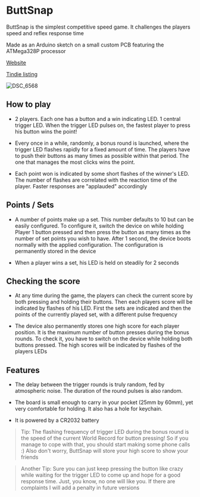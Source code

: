 # ButtSnap


ButtSnap is the simplest competitive speed game. It challenges the players speed and reflex response time

Made as an Arduino sketch on a small custom PCB featuring the ATMega328P processor

[Website](https://buttsnap.com/)

[Tindie listing](https://www.tindie.com/products/studiobelow/buttsnap/)

![DSC_6568](https://user-images.githubusercontent.com/13304797/108424890-6900cc00-7242-11eb-881f-2b82a7b07c9d.jpg)

## How to play

- 2 players. Each one has a button and a win indicating LED. 1 central trigger LED.
When the trigger LED pulses on, the fastest player to press his button wins the point!

- Every once in a while, randomly, a bonus round is launched, where the trigger LED flashes rapidly for a fixed amount of time. The players have to push their buttons as many times as possible within that period. The one that manages the most clicks wins the point.

- Each point won is indicated by some short flashes of the winner's LED. The number of flashes are correlated with the reaction time of the player. Faster responses are "applauded" accordingly

## Points / Sets

- A number of points make up a set. This number defaults to 10 but can be easily configured. To configure it, switch the device on while holding Player 1 button pressed and then press the button as many times as the number of set points you wish to have. After 1 second, the device boots normally with the applied configuration. The configuration is permanently stored in the device

- When a player wins a set, his LED is held on steadily for 2 seconds

## Checking the score

- At any time during the game, the players can check the current score by both pressing and holding their buttons. Then each players score will be indicated by flashes of his LED. First the sets are indicated and then the points of the currently played set, with a different pulse frequency

- The device also permanently stores one high score for each player position. It is the maximum number of button presses during the bonus rounds. To check it, you have to switch on the device while holding both buttons pressed. The high scores will be indicated by flashes of the players LEDs

## Features

- The delay between the trigger rounds is truly random, fed by atmospheric noise. The duration of the round pulses is also random.

- The board is small enough to carry in your pocket (25mm by 60mm), yet very comfortable for holding. It also has a hole for keychain.

- It is powered by a CR2032 battery

>Tip: The flashing frequency of trigger LED during the bonus round is the speed of the current World Record for button pressing! So if you manage to cope with that, you should start making some phone calls :) Also don't worry, ButtSnap will store your high score to show your friends

>Another Tip: Sure you can just keep pressing the button like crazy while waiting for the trigger LED to come up and hope for a good response time. Just, you know, no one will like you. If there are complaints I will add a penalty in future versions